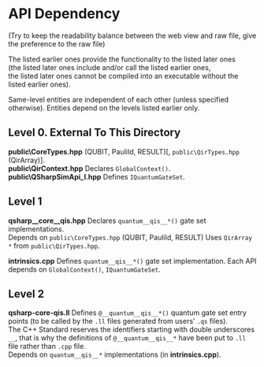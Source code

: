 # API Dependency

(Try to keep the readability balance between the web view and raw file, give the preference to the raw file)

The listed earlier ones provide the functionality to the listed later ones  
(the listed later ones include and/or call the listed earlier ones,  
the listed later ones cannot be compiled into an executable without the listed earlier ones).  

Same-level entities are independent of each other (unless specified otherwise). Entities depend on the levels listed earlier only.  


## Level 0. External To This Directory

**public\CoreTypes.hpp**    (QUBIT, PauliId, RESULT)[, `public\QirTypes.hpp` (QirArray)].  
**public\QirContext.hpp**   Declares `GlobalContext()`.
**public\QSharpSimApi_I.hpp**
                            Defines `IQuantumGateSet`.

## Level 1

**qsharp__core__qis.hpp**   Declares `quantum__qis__*()` gate set implementations.  
                            Depends on `public\CoreTypes.hpp` (QUBIT, PauliId, RESULT) 
                            Uses `QirArray *` from `public\QirTypes.hpp`.

**intrinsics.cpp**          Defines `quantum__qis__*()` gate set implementation.
                            Each API depends on `GlobalContext()`, `IQuantumGateSet`.

## Level 2

**qsharp-core-qis.ll**      Defines `@__quantum__qis__*()` quantum gate set entry points (to be called by the `.ll` files generated from users' `.qs` files).  
                            The C++ Standard reserves the identifiers starting with double underscores `__`, that is why the definitions of `@__quantum__qis__*`
                            have been put to `.ll` file rather than `.cpp` file.  
                            Depends on `quantum__qis__*` implementations (in **intrinsics.cpp**).  

